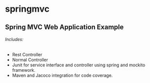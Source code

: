# springmvc
## Spring MVC Web Application Example
###### Includes:

- Rest Controller
- Normal Controller
- Junit for service interface and controller using spring and mockito framework.
- Maven and Jacoco integration for code coverage.
